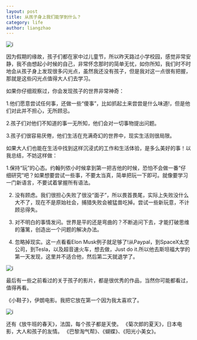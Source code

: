 ```yaml
---
layout: post
title: 从孩子身上我们能学到什么？
category: life
author: liangzhao
---
```

<span class="imgcenter">![i][4]</span>  

因为假期的缘故，孩子们都在家中过儿童节，所以昨天路过小学校园，感觉非常安静，我不由想起小时候的自己，非常怀念那时的简单无忧，如你所知，我们时不时地会从孩子身上发现很多闪光点，虽然我还没有孩子，但是我对这一点很有把握，那就是这些闪光点值得大人们去学习。    

如果你仔细观察过，你会发现孩子的世界非常神奇：  

1.他们愿意尝试任何事，还做一些“傻事”，比如抓起土来尝尝是什么味道!，但是他们对此并不担心，无所顾忌。  

2.孩子们对他们不知道的事一无所知，他们会对一切事物提出问题。  

3.孩子们很容易厌倦，他们生活在充满奇幻的世界中，现实生活则很局限。    
 

如果大人们也能在生活中找到这样沉浸式的工作和生活体验，是多么美好的事！以我总结，不妨这样做：  

1.保持“玩”的心态。约翰列侬小时候拿到第一把吉他的时候，恐怕不会做一番“仔细研究”吧？如果想要尝试一些事，不要太当真，简单把玩一下即可。就像要学习一门新语言，不要试着掌握所有语法。  

2. 没有顾虑。我们很担心失败了很没“面子”，所以畏首畏尾，实际上失败没什么大不了，现在不是原始社会，捕猎失败会被猛兽吃掉。尝试一些新玩意，不计顾忌得失。  
  
3. 对不明白的事情发问。世界是平的还是弯曲的？不断追问下去，才能打破思维的藩篱，创造出一个问题的解决办法。   

4. 忽略掉现实。这一点看看Elon Musk例子就足够了!从Paypal，到SpaceX太空公司，到Tesla，以及超音速火车，想去做，Just do it.所以他去斯坦福大学的第一天发现，这里并不适合他，然后第二天就退学了。    

<span class="imgcenter">![i][1]</span>  

最后有一些之前看过的关于孩子的影片，都是很优秀的作品，当然你可能都看过，值得再看。

《小鞋子》，伊朗电影。我把它放在第一个因为我太喜欢了。  

<span class="imgcenter">![i][2]</span>  

还有《放牛班的春天》，法国，每个孩子都是天使。  《菊次郎的夏天》，日本电影，大人和孩子的友情。 《巴黎淘气帮》、《蝴蝶》、《阳光小美女》。  

[1]: http://photo2.bababian.com/upload7/20140602/B724E50A9F7B56490AD34347964A9816_500.jpg
[2]: http://photo2.bababian.com/upload7/20140602/D675708F33BF71AE0925860C6A1CE8BE_500.jpg
[3]: https://farm3.staticflickr.com/2916/14327114575_e29b2cb9ea.jpg
[4]: http://photo2.bababian.com/upload7/20140602/AC7DB2C79F575B4B222FB6A6EF1914EE_500.jpg